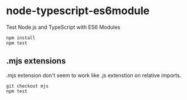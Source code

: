 # node-typescript-es6module
Test Node.js and TypeScript with ES6 Modules

```
npm install
npm test
```

## .mjs extensions

.mjs extension don't seem to work like .js extenstion on relative imports.

```
git checkout mjs
npm test
```

